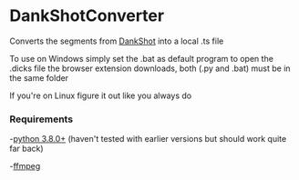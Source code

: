 # DankShotConverter
Converts the segments from [DankShot](https://github.com/Painketsu/DankShot) into a local .ts file

To use on Windows simply set the .bat as default program to open the .dicks file the browser extension downloads, both (.py and .bat) must be in the same folder

If you're on Linux figure it out like you always do

### Requirements
-[python 3.8.0+](https://www.python.org/downloads/release/python-380/) (haven't tested with earlier versions but should work quite far back)

-[ffmpeg](https://www.ffmpeg.org/download.html)
